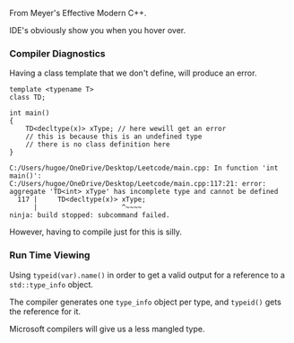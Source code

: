 From Meyer's Effective Modern C++. 

IDE's obviously show you when you hover over. 

### Compiler Diagnostics
Having a class template that we don't define, will produce an error. 

```
template <typename T> 
class TD;

int main() 
{ 
	TD<decltype(x)> xType; // here wewill get an error
	// this is because this is an undefined type
	// there is no class definition here
}
```

```
C:/Users/hugoe/OneDrive/Desktop/Leetcode/main.cpp: In function 'int main()':
C:/Users/hugoe/OneDrive/Desktop/Leetcode/main.cpp:117:21: error: aggregate 'TD<int> xType' has incomplete type and cannot be defined
  117 |     TD<decltype(x)> xType;
      |                     ^~~~~
ninja: build stopped: subcommand failed.
```

However, having to compile just for this is silly. 

### Run Time Viewing
Using `typeid(var).name()` in order to get a valid output for a reference to a `std::type_info` object. 

The compiler generates one `type_info` object per type, and `typeid()` gets the reference for it. 

Microsoft compilers will give us a less mangled type. 

